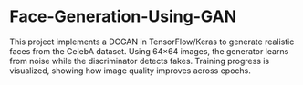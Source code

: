 # Face-Generation-Using-GAN
This project implements a DCGAN in TensorFlow/Keras to generate realistic faces from the CelebA dataset. Using 64×64 images, the generator learns from noise while the discriminator detects fakes. Training progress is visualized, showing how image quality improves across epochs.
